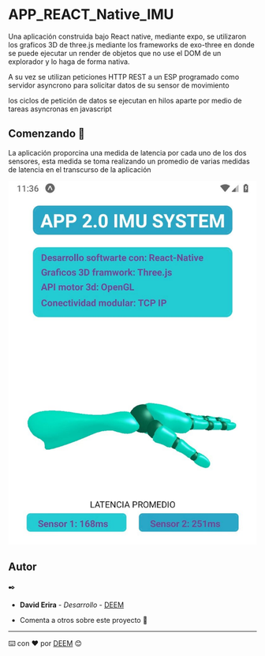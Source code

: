 # APP_REACT_Native_IMU

Una aplicación construida bajo React native, mediante expo, se utilizaron los graficos 3D de three.js mediante los frameworks de exo-three en donde se puede ejecutar un render de objetos que no use el DOM de un explorador y lo haga de forma nativa.

A su vez se utilizan peticiones HTTP REST a un ESP programado como servidor asyncrono para solicitar datos de su sensor de movimiento

los ciclos de petición de datos se ejecutan en hilos aparte por medio de tareas asyncronas en javascript 

## Comenzando 🚀

La aplicación proporcina una medida de latencia por cada uno de los dos sensores, esta medida se toma realizando un promedio de varias medidas de latencia en el transcurso de la aplicación

![ScreenShot](https://raw.githubusercontent.com/DavidErira/APP_REACT_Native_IMU/master/mano3D2.jpg)


## Autor
 ✒️
* **David Erira** - *Desarrollo* - [DEEM](https://github.com/DavidErira)


* Comenta a otros sobre este proyecto 📢



---
⌨️ con ❤️ por [DEEM](https://github.com/DavidErira) 😊